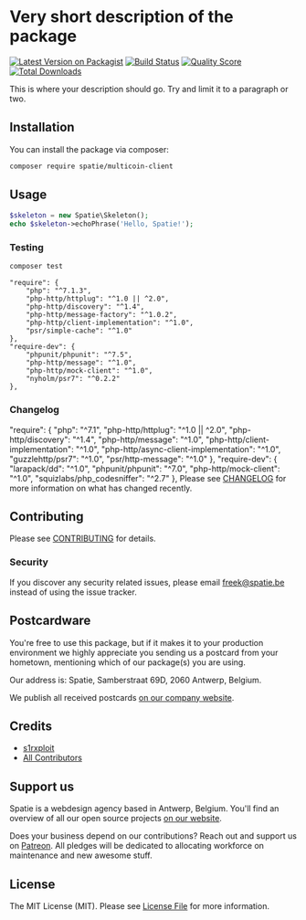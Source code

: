 # Very short description of the package

[![Latest Version on Packagist](https://img.shields.io/packagist/v/spatie/multicoin-client.svg?style=flat-square)](https://packagist.org/packages/spatie/:package_name)
[![Build Status](https://img.shields.io/travis/spatie/multicoin-client/master.svg?style=flat-square)](https://travis-ci.org/spatie/:package_name)
[![Quality Score](https://img.shields.io/scrutinizer/g/spatie/multicoin-client.svg?style=flat-square)](https://scrutinizer-ci.com/g/spatie/:package_name)
[![Total Downloads](https://img.shields.io/packagist/dt/spatie/multicoin-client.svg?style=flat-square)](https://packagist.org/packages/spatie/:package_name)


This is where your description should go. Try and limit it to a paragraph or two.

## Installation

You can install the package via composer:

```bash
composer require spatie/multicoin-client
```

## Usage

``` php
$skeleton = new Spatie\Skeleton();
echo $skeleton->echoPhrase('Hello, Spatie!');
```

### Testing

``` bash
composer test
```
    "require": {
        "php": "^7.1.3",
        "php-http/httplug": "^1.0 || ^2.0",
        "php-http/discovery": "^1.4",
        "php-http/message-factory": "^1.0.2",
        "php-http/client-implementation": "^1.0",
        "psr/simple-cache": "^1.0"
    },
    "require-dev": {
        "phpunit/phpunit": "^7.5",
        "php-http/message": "^1.0",
        "php-http/mock-client": "^1.0",
        "nyholm/psr7": "^0.2.2"
    },
### Changelog
  "require": {
        "php": "^7.1",
        "php-http/httplug": "^1.0 || ^2.0",
        "php-http/discovery": "^1.4",
         "php-http/message": "^1.0",
        "php-http/client-implementation": "^1.0",
        "php-http/async-client-implementation": "^1.0",
        "guzzlehttp/psr7": "^1.0",
        "psr/http-message": "^1.0"
    },
    "require-dev": {
        "larapack/dd": "^1.0",
        "phpunit/phpunit": "^7.0",
        "php-http/mock-client": "^1.0",
        "squizlabs/php_codesniffer": "^2.7"
    },
Please see [CHANGELOG](CHANGELOG.md) for more information on what has changed recently.

## Contributing

Please see [CONTRIBUTING](CONTRIBUTING.md) for details.

### Security

If you discover any security related issues, please email freek@spatie.be instead of using the issue tracker.

## Postcardware

You're free to use this package, but if it makes it to your production environment we highly appreciate you sending us a postcard from your hometown, mentioning which of our package(s) you are using.

Our address is: Spatie, Samberstraat 69D, 2060 Antwerp, Belgium.

We publish all received postcards [on our company website](https://spatie.be/en/opensource/postcards).

## Credits

- [s1rxploit](https://github.com/s1rxploit)
- [All Contributors](../../contributors)

## Support us

Spatie is a webdesign agency based in Antwerp, Belgium. You'll find an overview of all our open source projects [on our website](https://spatie.be/opensource).

Does your business depend on our contributions? Reach out and support us on [Patreon](https://www.patreon.com/spatie). 
All pledges will be dedicated to allocating workforce on maintenance and new awesome stuff.

## License

The MIT License (MIT). Please see [License File](LICENSE.md) for more information.
